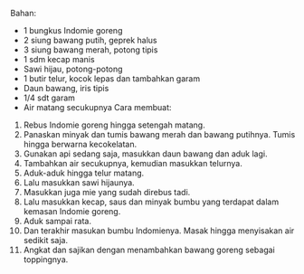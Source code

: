 Bahan:

- 1 bungkus Indomie goreng
- 2 siung bawang putih, geprek halus
- 3 siung bawang merah, potong tipis
- 1 sdm kecap manis
- Sawi hijau, potong-potong
- 1 butir telur, kocok lepas dan tambahkan garam
- Daun bawang, iris tipis
- 1/4 sdt garam
- Air matang secukupnya
  Cara membuat:

1. Rebus Indomie goreng hingga setengah matang.
2. Panaskan minyak dan tumis bawang merah dan bawang putihnya. Tumis hingga berwarna kecokelatan.
3. Gunakan api sedang saja, masukkan daun bawang dan aduk lagi.
4. Tambahkan air secukupnya, kemudian masukkan telurnya.
5. Aduk-aduk hingga telur matang.
6. Lalu masukkan sawi hijaunya.
7. Masukkan juga mie yang sudah direbus tadi.
8. Lalu masukkan kecap, saus dan minyak bumbu yang terdapat dalam kemasan Indomie goreng.
9. Aduk sampai rata.
10. Dan terakhir masukan bumbu Indomienya. Masak hingga menyisakan air sedikit saja.
11. Angkat dan sajikan dengan menambahkan bawang goreng sebagai toppingnya.
